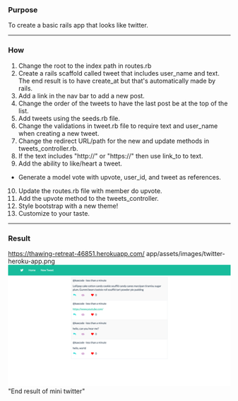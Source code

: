 ### Purpose ###
To create a basic rails app that looks like twitter.
- - - -
### How ###
1. Change the root to the index path in routes.rb
2. Create a rails scaffold called tweet that includes user_name and text. The end result is to have create_at but that's automatically made by rails.
3. Add a link in the nav bar to add a new post.
4. Change the order of the tweets to have the last post be at the top of the list.
5. Add tweets using the seeds.rb file.
6. Change the validations in tweet.rb file to require text and user_name when creating a new tweet.
7. Change the redirect URL/path for the new and update methods in tweets_controller.rb.
8. If the text includes "http://" or "https://" then use link_to to text.
9. Add the ability to like/heart a tweet.
  * Generate a model vote with upvote, user_id, and tweet as references.
10. Update the routes.rb file with member do upvote.
11. Add the upvote method to the tweets_controller.
12. Style bootstrap with a new theme!
13. Customize to your taste.

- - - -
### Result ###
https://thawing-retreat-46851.herokuapp.com/
app/assets/images/twitter-heroku-app.png
![Alt text](app/assets/images/twitter-heroku-app.png) "End result of mini twitter"
